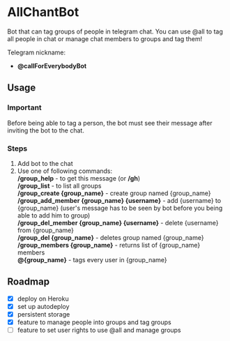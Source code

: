 # AllChantBot

Bot that can tag groups of people in telegram chat. You can use @all to tag all people in chat or manage chat members to groups and tag them!

Telegram nickname: 
  - **@callForEverybodyBot**

## Usage
### Important
Before being able to tag a person, the bot must see their message after inviting the bot to the chat.
### Steps
1. Add bot to the chat
2. Use one of following commands: \
    **/group_help** - to get this message (or **/gh**) \
    **/group_list** - to list all groups \
    **/group_create {group_name}** - create group named {group_name} \
    **/group_add_member {group_name} {username}** - add {username} to {group_name} (user's message has to be seen by bot before you being able to add him to group) \
    **/group_del_member {group_name} {username}** - delete {username} from {group_name} \
    **/group_del {group_name}** - deletes group named {group_name} \
    **/group_members {group_name}** - returns list of {group_name} members \
    **@{group_name}** - tags every user in {group_name}

## Roadmap
- [x] deploy on Heroku
- [x] set up autodeploy
- [x] persistent storage
- [x] feature to manage people into groups and tag groups
- [ ] feature to set user rights to use @all and manage groups